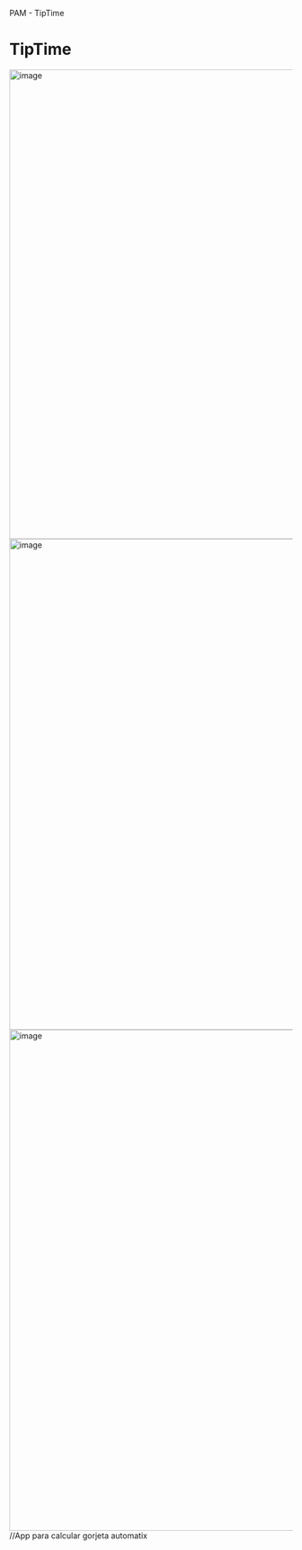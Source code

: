 ﻿PAM - TipTime
# TipTime

<img width="1897" height="834" alt="image" src="https://github.com/user-attachments/assets/e0b11580-41e6-45b1-9c56-3e6ca64b1653" />
<img width="1899" height="872" alt="image" src="https://github.com/user-attachments/assets/5dd3cd88-8019-478e-b6a7-f64577405096" />
<img width="1920" height="890" alt="image" src="https://github.com/user-attachments/assets/f7a40da5-291d-4474-aca2-bcd69784c6dc" />
//App para calcular gorjeta automatix
